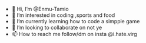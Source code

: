 - 👋 Hi, I’m @Enmu-Tamio
- 👀 I’m interested in coding ,sports and food
- 🌱 I’m currently learning how to code a simpple game
- 💞️ I’m looking to collaborate on not ye
- 📫 How to reach me follow/dm on insta @i.hate.virg

<!---
Enmu-Tamio/Enmu-Tamio is a ✨ special ✨ repository because its `README.md` (this file) appears on your GitHub profile.
You can click the Preview link to take a look at your changes.
--->

